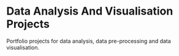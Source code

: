 # Data Analysis And Visualisation Projects
 Portfolio projects for data analysis, data pre-processing and data visualisation.
